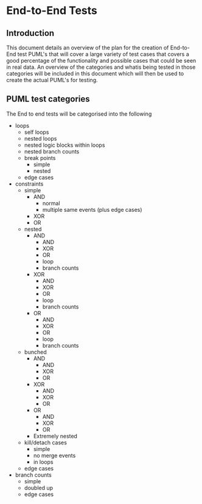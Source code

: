 # End-to-End Tests

## Introduction
This document details an overview of the plan for the creation of End-to-End test PUML's that will cover a large variety of test cases that covers a good percentage of the functionality and possible cases that could be seen in real data. An overview of the categories and whatis being tested in those categories will be included in this document which will then be used to create the actual PUML's for testing.

## PUML test categories
The End to end tests will be categorised into the following
* loops
    * self loops
    * nested loops
    * nested logic blocks within loops
    * nested branch counts
    * break points
        * simple
        * nested
    * edge cases
* constraints
    * simple
        * AND
            * normal
            * multiple same events (plus edge cases)
        * XOR
        * OR
    * nested
        * AND
            * AND
            * XOR
            * OR
            * loop
            * branch counts
        * XOR
            * AND
            * XOR
            * OR
            * loop
            * branch counts
        * OR
            * AND
            * XOR
            * OR
            * loop
            * branch counts
    * bunched
        * AND
            * AND
            * XOR
            * OR
        * XOR
            * AND
            * XOR
            * OR
        * OR
            * AND
            * XOR
            * OR
        * Extremely nested
    * kill/detach cases
        * simple
        * no merge events
        * in loops
    * edge cases
* branch counts
    * simple
    * doubled up
    * edge cases



